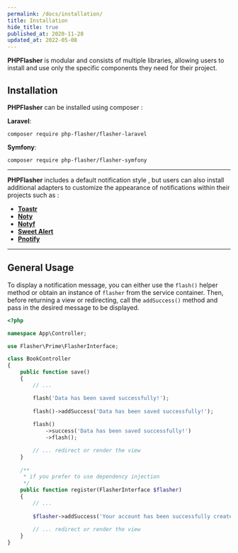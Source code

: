 ```yaml
---
permalink: /docs/installation/
title: Installation
hide_title: true
published_at: 2020-11-28
updated_at: 2022-05-08
---
```


**<span class="text-indigo-900">PHP<span class="text-indigo-500">Flasher</span></span>** is modular and consists of multiple libraries, 
allowing users to install and use only the specific components they need for their project.

## <i class="fa-duotone fa-list-radio"></i> Installation

**<span class="text-indigo-900">PHP<span class="text-indigo-500">Flasher</span></span>** can be installed using composer :

**<i class="fa-brands fa-laravel text-red-900 fa-xl"></i> Laravel**:
```shell
composer require php-flasher/flasher-laravel
```

**<i class="fa-brands fa-symfony text-black fa-xl"></i> Symfony**:
```shell
composer require php-flasher/flasher-symfony
```

---

**<span class="text-indigo-900">PHP<span class="text-indigo-500">Flasher</span></span>** includes a default notification style <i class="fa-duotone fa-comment-captions text-yellow-600"></i>, but users can also install additional adapters to customize the appearance of notifications within their projects such as :

* **[Toastr](/docs/adapter/toastr/)**
* **[Noty](/docs/adapter/noty/)**
* **[Notyf](/docs/adapter/notyf/)**
* **[Sweet Alert](/docs/adapter/sweetalert/)**
* **[Pnotify](/docs/adapter/pnotify/)**

---

## <i class="fa-duotone fa-list-radio"></i> General Usage

To display a notification message, you can either use the `flash()` helper method or obtain an instance of `flasher` from the service container. 
Then, before returning a view or redirecting, call the `addSuccess()` method and pass in the desired message to be displayed.

```php
<?php

namespace App\Controller;

use Flasher\Prime\FlasherInterface;

class BookController
{
    public function save()
    {
        // ...

        flash('Data has been saved successfully!');
        
        flash()->addSuccess('Data has been saved successfully!');
        
        flash()
            ->success('Data has been saved successfully!')
            ->flash();

        // ... redirect or render the view
    }
    
    /**
     * if you prefer to use dependency injection 
     */
    public function register(FlasherInterface $flasher)
    {
        // ...
        
        $flasher->addSuccess('Your account has been successfully created!');
        
        // ... redirect or render the view
    }
}
```
